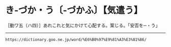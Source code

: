 # き‐づか・う〔‐づかふ〕【気遣う】

［動ワ五（ハ四）］あれこれと気にかけて心配する。案じる。「安否を─・う」

---
`https://dictionary.goo.ne.jp/word/%E6%B0%97%E9%81%A3%E3%81%86/`